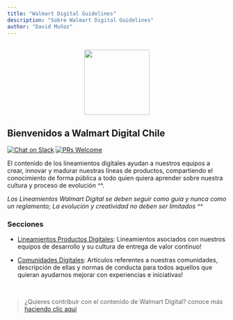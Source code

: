 ```yaml
---
title: "Walmart Digital Guidelines"
description: "Sobre Walmart Digital Guidelines"
author: "David Muñoz"
---
```


<p align="center">
<br />
<img height="150px"  src="https://upload.wikimedia.org/wikipedia/commons/thumb/1/1f/Walmart_Chile_Logo_1.svg/1280px-Walmart_Chile_Logo_1.svg.png" />
<br />
</p>

## Bienvenidos a Walmart Digital Chile

[![Chat on Slack](https://img.shields.io/badge/chat%20on-slack-green.svg?logo=slack)](https://wmt-chile.slack.com/messages/CB264TAF9/)
[![PRs Welcome](https://img.shields.io/badge/PRs-welcome-brightgreen.svg)](http://makeapullrequest.com)

El contenido de los lineamientos digitales ayudan a nuestros equipos a crear, innovar y madurar nuestras líneas de productos, compartiendo el conocimiento de forma pública a todo quien quiera aprender sobre nuestra cultura y proceso de evolución ^^.

*Los Lineamientos Walmart Digital se deben seguir como guía y nunca como un reglamento; La evolución y creatividad no deben ser limitados ^^*

### Secciones

- [Lineamientos Productos Digitales](/es/development/Readme.md): Lineamientos  asociados con nuestros equipos de desarrollo y su cultura de entrega de valor continuo!

- [Comunidades Digitales](/es/communities/Readme.md): Artículos  referentes a nuestras comunidades, descripción de ellas y normas de conducta  para todos aquellos que quieran ayudarnos mejorar con experiencias e iniciativas! 

<br />

> ¿Quieres contribuir con el contenido de Walmart Digital?
conoce más [haciendo clic aquí](/es/how-to-contribute.md)

